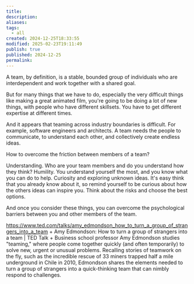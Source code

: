 ```yaml
---
title: 
description: 
aliases: 
tags:
  - all
created: 2024-12-25T18:33:55
modified: 2025-02-23T19:11:49
publish: true
published: 2024-12-25
permalink: 
---
```


A team, by definition, is a stable, bounded group of individuals who are interdependent and work together with a shared goal.

But for many things that we have to do, especially the very difficult things like making a great animated film, you're going to be doing a lot of new things, with people who have different skillsets. You have to get different expertise at different times.

And it appears that teaming across industry boundaries is difficult. For example, software engineers and architects. A team needs the people to communicate, to understand each other, and collectively create endless ideas.

How to overcome the friction between members of a team?

Understanding. Who are your team members and do you understand how they think? Humility. You understand yourself the most, and you know what you can do to help. Curiosity and exploring unknown ideas. It's easy think that you already know about it, so remind yourself to be curious about how the others ideas can inspire you.
Think about the risks and choose the best options.

And once you consider these things, you can overcome the psychological barriers between you and other members of the team.


https://www.ted.com/talks/amy_edmondson_how_to_turn_a_group_of_strangers_into_a_team + Amy Edmondson: How to turn a group of strangers into a team | TED Talk + Business school professor Amy Edmondson studies "teaming," where people come together quickly (and often temporarily) to solve new, urgent or unusual problems. Recalling stories of teamwork on the fly, such as the incredible rescue of 33 miners trapped half a mile underground in Chile in 2010, Edmondson shares the elements needed to turn a group of strangers into a quick-thinking team that can nimbly respond to challenges.
